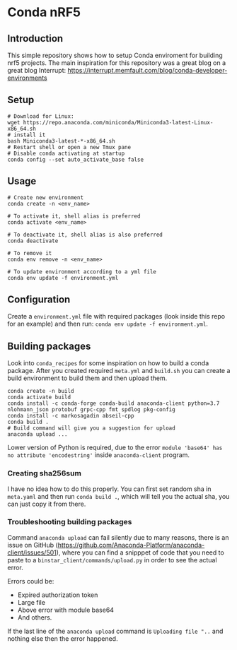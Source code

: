 # Conda nRF5

## Introduction

This simple repository shows how to setup Conda enviroment for building nrf5 projects.
The main inspiration for this repository was a great blog on a great blog Interrupt: https://interrupt.memfault.com/blog/conda-developer-environments

## Setup
```shell
# Download for Linux:
wget https://repo.anaconda.com/miniconda/Miniconda3-latest-Linux-x86_64.sh
# install it
bash Miniconda3-latest-*-x86_64.sh
# Restart shell or open a new Tmux pane
# Disable conda activating at startup
conda config --set auto_activate_base false
```

## Usage
```shell
# Create new environment
conda create -n <env_name>

# To activate it, shell alias is preferred
conda activate <env_name>

# To deactivate it, shell alias is also preferred
conda deactivate

# To remove it
conda env remove -n <env_name>

# To update environment according to a yml file
conda env update -f environment.yml
```

## Configuration

Create a `environment.yml` file with required packages (look inside this repo for an example) and then run: `conda env update -f environment.yml`.

## Building packages

Look into `conda_recipes` for some inspiration on how to build a conda package.
After you created required `meta.yml` and `build.sh` you can create a build environment to
build them and then upload them.

```shell
conda create -n build
conda activate build
conda install -c conda-forge conda-build anaconda-client python=3.7 nlohmann_json protobuf grpc-cpp fmt spdlog pkg-config
conda install -c markosagadin abseil-cpp
conda build .
# Build command will give you a suggestion for upload
anaconda upload ...
```

Lower version of Python is required, due to the error `module 'base64' has no attribute 'encodestring'` inside `anaconda-client` program.

### Creating sha256sum

I have no idea how to do this properly.
You can first set random sha in `meta.yaml` and then run `conda build .`, which will tell you the actual sha, you can just copy it from there.

### Troubleshooting building packages

Command `anaconda upload` can fail silently due to many reasons, there is an issue on GitHub (https://github.com/Anaconda-Platform/anaconda-client/issues/501), where you can find a snipppet of code that you need to paste to a `binstar_client/commands/upload.py` in order to see the actual error.

Errors could be:
* Expired authorization token
* Large file
* Above error with module base64
* And others.

If the last line of the `anaconda upload` command is `Uploading file "..` and nothing else then the error happened.

